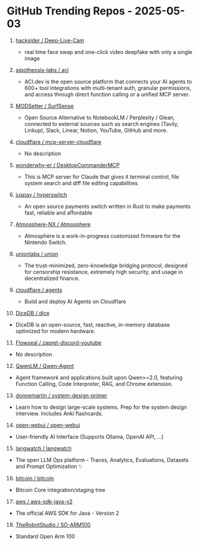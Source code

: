 # GitHub Trending Repos - 2025-05-03

1. [hacksider /    Deep-Live-Cam](https://github.com/hacksider/Deep-Live-Cam)
   - real time face swap and one-click video deepfake with only a single image

2. [aipotheosis-labs /    aci](https://github.com/aipotheosis-labs/aci)
   - ACI.dev is the open source platform that connects your AI agents to 600+ tool integrations with multi-tenant auth, granular permissions, and access through direct function calling or a unified MCP server.

3. [MODSetter /    SurfSense](https://github.com/MODSetter/SurfSense)
   - Open Source Alternative to NotebookLM / Perplexity / Glean, connected to external sources such as search engines (Tavily, Linkup), Slack, Linear, Notion, YouTube, GitHub and more.

4. [cloudflare /    mcp-server-cloudflare](https://github.com/cloudflare/mcp-server-cloudflare)
   - No description

5. [wonderwhy-er /    DesktopCommanderMCP](https://github.com/wonderwhy-er/DesktopCommanderMCP)
   - This is MCP server for Claude that gives it terminal control, file system search and diff file editing capabilities

6. [juspay /    hyperswitch](https://github.com/juspay/hyperswitch)
   - An open source payments switch written in Rust to make payments fast, reliable and affordable

7. [Atmosphere-NX /    Atmosphere](https://github.com/Atmosphere-NX/Atmosphere)
   - Atmosphère is a work-in-progress customized firmware for the Nintendo Switch.

8. [unionlabs /    union](https://github.com/unionlabs/union)
   - The trust-minimized, zero-knowledge bridging protocol, designed for censorship resistance, extremely high security, and usage in decentralized finance.

9. [cloudflare /    agents](https://github.com/cloudflare/agents)
   - Build and deploy AI Agents on Cloudflare

10. [DiceDB /    dice](https://github.com/DiceDB/dice)
   - DiceDB is an open-source, fast, reactive, in-memory database optimized for modern hardware.

11. [Flowseal /    zapret-discord-youtube](https://github.com/Flowseal/zapret-discord-youtube)
   - No description

12. [QwenLM /    Qwen-Agent](https://github.com/QwenLM/Qwen-Agent)
   - Agent framework and applications built upon Qwen>=2.0, featuring Function Calling, Code Interpreter, RAG, and Chrome extension.

13. [donnemartin /    system-design-primer](https://github.com/donnemartin/system-design-primer)
   - Learn how to design large-scale systems. Prep for the system design interview. Includes Anki flashcards.

14. [open-webui /    open-webui](https://github.com/open-webui/open-webui)
   - User-friendly AI Interface (Supports Ollama, OpenAI API, ...)

15. [langwatch /    langwatch](https://github.com/langwatch/langwatch)
   - The open LLM Ops platform - Traces, Analytics, Evaluations, Datasets and Prompt Optimization ✨

16. [bitcoin /    bitcoin](https://github.com/bitcoin/bitcoin)
   - Bitcoin Core integration/staging tree

17. [aws /    aws-sdk-java-v2](https://github.com/aws/aws-sdk-java-v2)
   - The official AWS SDK for Java - Version 2

18. [TheRobotStudio /    SO-ARM100](https://github.com/TheRobotStudio/SO-ARM100)
   - Standard Open Arm 100

